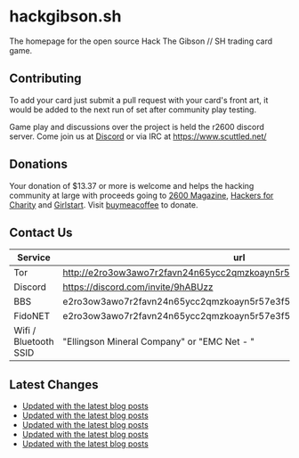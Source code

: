 # hackgibson.sh
The homepage for the open source Hack The Gibson // SH trading card game.


## Contributing

To add your card just submit a pull request with your card's front art, it would be added to the next run of set after community play testing.

Game play and discussions over the project is held the r2600 discord server. Come join us at [Discord](https://discord.com/invite/9hABUzz) or via IRC at https://www.scuttled.net/


## Donations

Your donation of $13.37 or more is welcome and helps the hacking community at large with proceeds going to [2600 Magazine](https://2600.com/), [Hackers for Charity](https://hackersforcharity.org) and [Girlstart](https://girlstart.org).  Visit [buymeacoffee](https://www.buymeacoffee.com/hackgibson.sh) to donate.


## Contact Us

Service | url
-|-
Tor | http://e2ro3ow3awo7r2favn24n65ycc2qmzkoayn5r57e3f56nvjwdcgg32ad.onion
Discord | https://discord.com/invite/9hABUzz
BBS | e2ro3ow3awo7r2favn24n65ycc2qmzkoayn5r57e3f56nvjwdcgg32ad.onion:23
FidoNET | e2ro3ow3awo7r2favn24n65ycc2qmzkoayn5r57e3f56nvjwdcgg32ad.onion:24554
Wifi / Bluetooth SSID | "Ellingson Mineral Company" or "EMC Net - <fidonet address>"

## Latest Changes
<!-- BLOG-POST-LIST:START -->
- [Updated with the latest blog posts](https://github.com/DFW2600/hackgibson.sh/commit/d43140885f7f49a356f14e37f0f58cb706ef9b39)
- [Updated with the latest blog posts](https://github.com/DFW2600/hackgibson.sh/commit/b00f72a3da9d9b068ba94fa20718caa8fec8efca)
- [Updated with the latest blog posts](https://github.com/DFW2600/hackgibson.sh/commit/029c5b3fcc88ae00430c078c0bd975fdbafda04b)
- [Updated with the latest blog posts](https://github.com/DFW2600/hackgibson.sh/commit/032aadb62a6a5ef2f295c4613197c46993141f66)
- [Updated with the latest blog posts](https://github.com/DFW2600/hackgibson.sh/commit/e44a2a5abeee5247994f58f556c020d355259ea6)
<!-- BLOG-POST-LIST:END -->
